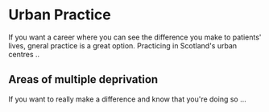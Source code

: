 # Urban Practice #

If you want a career where you can see the difference you make to patients' lives, gneral practice is a great option.
Practicing in Scotland's urban centres ..

## Areas of multiple deprivation ##

If you want to really make a difference and know that you're doing so ...
